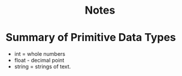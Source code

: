 <h1> <p align="center">Notes</p> </h1>

# Summary of Primitive Data Types
- int = whole numbers
- float - decimal point
- string = strings of text.
